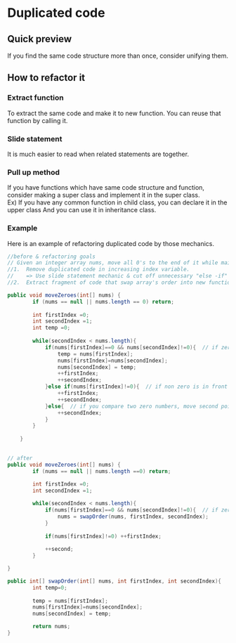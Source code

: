 # Duplicated code

## Quick preview
If you find the same code structure more than once, consider unifying them.

## How to refactor it
### Extract function 
To extract the same code and make it to new function.
You can reuse that function by calling it.

### Slide statement
It is much easier to read when related statements are together.

### Pull up method
If you have functions which have same code structure and function,
consider making a super class and implement it in the super class.   
Ex) If you have any common function in child class, you can declare it in the upper class
And you can use it in inheritance class.

### Example
Here is an example of refactoring duplicated code by those mechanics. 

```java
//before & refactoring goals
// Given an integer array nums, move all 0's to the end of it while maintaining the relative order of the non-zero elements.
//1.  Remove duplicated code in increasing index variable.  
//    => Use slide statement mechanic & cut off unnecessary "else -if" condition
//2.  Extract fragment of code that swap array's order into new function

public void moveZeroes(int[] nums) {
        if (nums == null || nums.length == 0) return;
        
        int firstIndex =0;
        int secondIndex =1; 
        int temp =0;
        
        while(secondIndex < nums.length){
            if(nums[firstIndex]==0 && nums[secondIndex]!=0){  // if zero is in front of non-zero value, switch
                temp = nums[firstIndex];
                nums[firstIndex]=nums[secondIndex];
                nums[secondIndex] = temp;
                ++firstIndex;
                ++secondIndex;
            }else if(nums[firstIndex]!=0){  // if non zero is in front of zero, you don't have to switch. Just move two pointers forward. 
                ++firstIndex;
                ++secondIndex;
            }else{  // if you compare two zero numbers, move second pointer forward to remember first zero number's index. 
                ++secondIndex;
            }
        }
           
    }

    
// after
public void moveZeroes(int[] nums) {
        if (nums == null || nums.length ==0) return;
        
        int firstIndex =0;
        int secondIndex =1;

        while(secondIndex < nums.length){
            if(nums[firstIndex]==0 && nums[secondIndex]!=0){  // if zero is in front of non-zero value, swap
                nums = swapOrder(nums, firstIndex, secondIndex);
            }
            
            if(nums[firstIndex]!=0) ++firstIndex;
            
            ++second;
        }

}

public int[] swapOrder(int[] nums, int firstIndex, int secondIndex){
        int temp=0;
        
        temp = nums[firstIndex];
        nums[firstIndex]=nums[secondIndex];
        nums[secondIndex] = temp;

        return nums;
}
        



```

